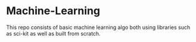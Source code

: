# Machine-Learning
This repo consists of basic machine learning algo both using libraries such as sci-kit as well as built from scratch.
